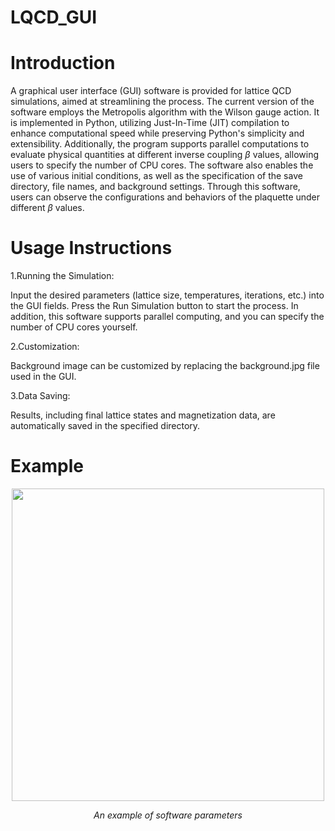 # LQCD_GUI

Introduction
============
A graphical user interface (GUI) software is provided for lattice QCD simulations, aimed at streamlining the process. The current version of the software employs the Metropolis algorithm with the Wilson gauge action. It is implemented in Python, utilizing Just-In-Time (JIT) compilation to enhance computational speed while preserving Python's simplicity and extensibility. Additionally, the program supports parallel computations to evaluate physical quantities at different inverse coupling $\beta$ values, allowing users to specify the number of CPU cores. The software also enables the use of various initial conditions, as well as the specification of the save directory, file names, and background settings. Through this software, users can observe the configurations and behaviors of the plaquette under different $\beta$ values.

Usage Instructions
============

1.Running the Simulation:

Input the desired parameters (lattice size, temperatures, iterations, etc.) into the GUI fields.
Press the Run Simulation button to start the process. In addition, this software supports parallel computing, and you can specify the number of CPU cores yourself.

2.Customization:

Background image can be customized by replacing the background.jpg file used in the GUI.

3.Data Saving:

Results, including final lattice states and magnetization data, are automatically saved in the specified directory.


Example
============
<p align="center">
    <img src="images/Ising_test.jpg"  width="500"/>
</p>
    
<p align="center">
    <i>An example of software parameters</i>
</p>

